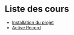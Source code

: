 # Liste des cours

- [Installation du projet](./docs/README_START.md)
- [Active Record](./docs/active-record.md)
